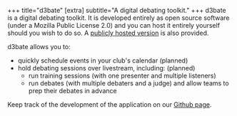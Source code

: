 +++
title="d3bate"
[extra]
subtitle="A digital debating toolkit."
+++
d3bate is a digital debating toolkit. It is developed entirely as open source software (under a Mozilla Public License 2.0) and you can host it entirely yourself should you wish to do so. A [publicly hosted version](https://debating.web.app) is also provided.

d3bate allows you to:
- quickly schedule events in your club's calendar (planned)
- hold debating sessions over livestream, including: (planned)
    - run training sessions (with one presenter and multiple listeners)
    - run debates (with multiple debaters and a judge) and allow teams to prep their debates in advance

Keep track of the development of the application on our [Github page](https://github.com/d3bate/d3bate).
